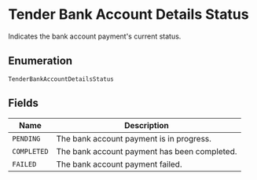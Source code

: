 <!-- Optimized: 2025-10-06 -->
<!-- RPM: 1.6.2.1.1.6.2.1_tender-bank-account-details-status_20251006 -->
<!-- Session: E2E RPM DNA Application -->
<!-- AOM: RND (Reggie & Dro) -->
<!-- COI: TECHNOLOGY -->
<!-- RPM: HIGH -->
<!-- ACTION: BUILD -->

# Tender Bank Account Details Status

Indicates the bank account payment's current status.

## Enumeration

`TenderBankAccountDetailsStatus`

## Fields

| Name | Description |
|  --- | --- |
| `PENDING` | The bank account payment is in progress. |
| `COMPLETED` | The bank account payment has been completed. |
| `FAILED` | The bank account payment failed. |
